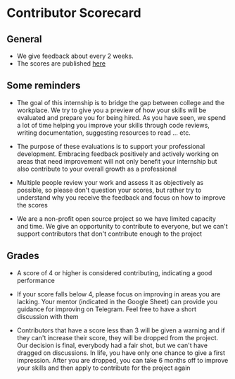 # Contributor Scorecard

<!-- toc -->

## General
- We give feedback about every 2 weeks. 
- The scores are published [<span class="underline">here</span>](https://docs.google.com/spreadsheets/d/1a8ypuO2ODOzjp9BaRN23HWa5P7ruTKs_gHZWaPYsvy4/edit#gid=2082207396)

## Some reminders

- The goal of this internship is to bridge the gap between college and the
  workplace. We try to give you a preview of how your skills will be evaluated
  and prepare you for being hired. As you have seen, we spend a lot of time
  helping you improve your skills through code reviews, writing documentation,
  suggesting resources to read ... etc.

- The purpose of these evaluations is to support your professional development.
  Embracing feedback positively and actively working on areas that need
  improvement will not only benefit your internship but also contribute to your
  overall growth as a professional

- Multiple people review your work and assess it as objectively as possible, so
  please don't question your scores, but rather try to understand why you
  receive the feedback and focus on how to improve the scores

- We are a non-profit open source project so we have limited capacity and time.
  We give an opportunity to contribute to everyone, but we can't support
  contributors that don't contribute enough to the project

## Grades

- A score of 4 or higher is considered contributing, indicating a good
  performance

- If your score falls below 4, please focus on improving in areas you are
  lacking. Your mentor (indicated in the Google Sheet) can provide you
  guidance for improving on Telegram. Feel free to have a short discussion
  with them

- Contributors that have a score less than 3 will be given a warning and if
  they can't increase their score, they will be dropped from the project. Our
  decision is final, everybody had a fair shot, but we can't have dragged on
  discussions. In life, you have only one chance to give a first impression.
  After you are dropped, you can take 6 months off to improve your skills and
  then apply to contribute for the project again

